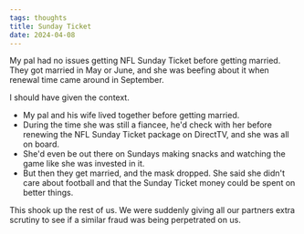 ```yaml
---
tags: thoughts
title: Sunday Ticket
date: 2024-04-08
---
```


My pal had no issues getting NFL Sunday Ticket before getting married. They got married in May or June, and she was beefing about it when renewal time came around in September.

I should have given the context.
- My pal and his wife lived together before getting married. 
- During the time she was still a fiancee, he'd check with her before renewing the NFL Sunday Ticket package on DirectTV, and she was all on board.
- She'd even be out there on Sundays making snacks and watching the game like she was invested in it.
- But then they get married, and the mask dropped. She said she didn't care about football and that the Sunday Ticket money could be spent on better things.

This shook up the rest of us. We were suddenly giving all our partners extra scrutiny to see if a similar fraud was being perpetrated on us.